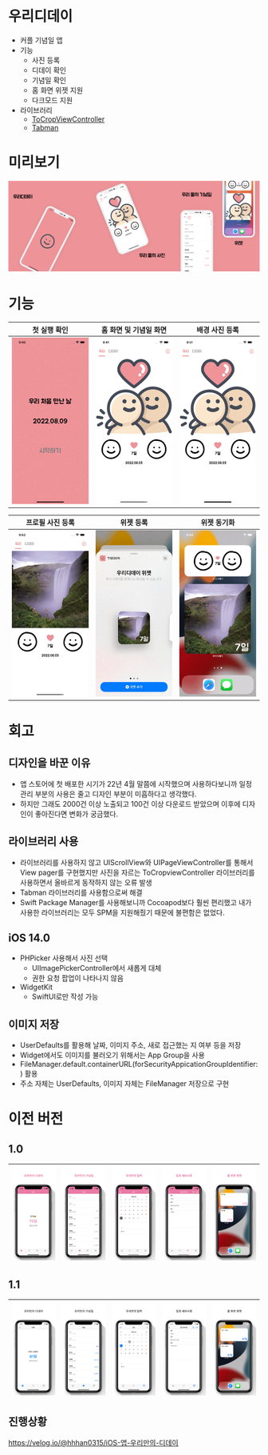 # 우리디데이
- 커플 기념일 앱
- 기능
  - 사진 등록
  - 디데이 확인
  - 기념일 확인
  - 홈 화면 위젯 지원
  - 다크모드 지원
- 라이브러리
  - [ToCropViewController](https://github.com/TimOliver/TOCropViewController)
  - [Tabman](https://github.com/uias/Tabman)

# 미리보기
<img src="https://github.com/hhhan0315/OurDday/blob/main/스크린샷/미리보기.png">

# 기능
|첫 실행 확인|홈 화면 및 기념일 화면|배경 사진 등록|
|--|--|--|
|<img src="https://github.com/hhhan0315/OurDday/blob/main/스크린샷/기능1.gif" width="220">|<img src="https://github.com/hhhan0315/OurDday/blob/main/스크린샷/기능2.gif" width="220">|<img src="https://github.com/hhhan0315/OurDday/blob/main/스크린샷/기능3.gif" width="220">|

|프로필 사진 등록|위젯 등록|위젯 동기화|
|--|--|--|
|<img src="https://github.com/hhhan0315/OurDday/blob/main/스크린샷/기능4.gif" width="220">|<img src="https://github.com/hhhan0315/OurDday/blob/main/스크린샷/기능5.gif" width="220">|<img src="https://github.com/hhhan0315/OurDday/blob/main/스크린샷/기능6.gif" width="220">|

# 회고
## 디자인을 바꾼 이유
- 앱 스토어에 첫 배포한 시기가 22년 4월 말쯤에 시작했으며 사용하다보니까 일정 관리 부분의 사용은 줄고 디자인 부분이 미흡하다고 생각했다.
- 하지만 그래도 2000건 이상 노출되고 100건 이상 다운로드 받았으며 이후에 디자인이 좋아진다면 변화가 궁금했다.

## 라이브러리 사용
- 라이브러리를 사용하지 않고 UIScrollView와 UIPageViewController를 통해서 View pager를 구현했지만 사진을 자르는 ToCropviewController 라이브러리를 사용하면서 올바르게 동작하지 않는 오류 발생
- Tabman 라이브러리를 사용함으로써 해결
- Swift Package Manager를 사용해보니까 Cocoapod보다 훨씬 편리했고 내가 사용한 라이브러리는 모두 SPM을 지원해줬기 때문에 불편함은 없었다.

## iOS 14.0
- PHPicker 사용해서 사진 선택
  - UIImagePickerController에서 새롭게 대체
  - 권한 요청 팝업이 나타나지 않음
- WidgetKit
  - SwiftUI로만 작성 가능
  
## 이미지 저장
- UserDefaults를 활용해 날짜, 이미지 주소, 새로 접근했는 지 여부 등을 저장
- Widget에서도 이미지를 불러오기 위해서는 App Group을 사용
- FileManager.default.containerURL(forSecurityAppicationGroupIdentifier:) 활용
- 주소 자체는 UserDefaults, 이미지 자체는 FileManager 저장으로 구현

# 이전 버전
## 1.0
|![1](https://github.com/hhhan0315/OurDday/blob/main/스크린샷/ios-6.5-inch-1.jpg)|![2](https://github.com/hhhan0315/OurDday/blob/main/스크린샷/ios-6.5-inch-2.jpg)|![3](https://github.com/hhhan0315/OurDday/blob/main/스크린샷/ios-6.5-inch-3.jpg)|![4](https://github.com/hhhan0315/OurDday/blob/main/스크린샷/ios-6.5-inch-4.jpg)|![5](https://github.com/hhhan0315/OurDday/blob/main/스크린샷/ios-6.5-inch-5.jpg)|
|--|--|--|--|--|

## 1.1
|![1.1-1](https://github.com/hhhan0315/OurDday/blob/main/스크린샷/ios-6.5-inch-1-1.1.jpg)|![1.1-2](https://github.com/hhhan0315/OurDday/blob/main/스크린샷/ios-6.5-inch-2-1.1.jpg)|![1.1-3](https://github.com/hhhan0315/OurDday/blob/main/스크린샷/ios-6.5-inch-3-1.1.jpg)|![1.1-4](https://github.com/hhhan0315/OurDday/blob/main/스크린샷/ios-6.5-inch-4-1.1.jpg)|![1.1-5](https://github.com/hhhan0315/OurDday/blob/main/스크린샷/ios-6.5-inch-5-1.1.jpg)|
|--|--|--|--|--|

## 진행상황
https://velog.io/@hhhan0315/iOS-앱-우리만의-디데이
